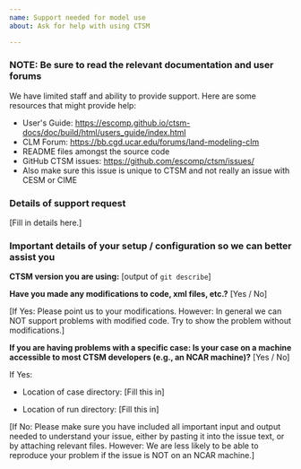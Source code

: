 ```yaml
---
name: Support needed for model use
about: Ask for help with using CTSM

---
```


### NOTE: Be sure to read the relevant documentation and user forums

We have limited staff and ability to provide support. Here are some resources that might provide help:
- User's Guide: https://escomp.github.io/ctsm-docs/doc/build/html/users_guide/index.html
- CLM Forum: https://bb.cgd.ucar.edu/forums/land-modeling-clm
- README files amongst the source code
- GitHub CTSM issues: https://github.com/escomp/ctsm/issues/
- Also make sure this issue is unique to CTSM and not really an issue with CESM or CIME

### Details of support request

[Fill in details here.]

### Important details of your setup / configuration so we can better assist you

**CTSM version you are using:** [output of `git describe`]

**Have you made any modifications to code, xml files, etc.?** [Yes / No]

[If Yes: Please point us to your modifications. However: In general we can NOT support problems with modified code. Try to show the problem without modifications.]

**If you are having problems with a specific case: Is your case on a machine accessible to most CTSM developers (e.g., an NCAR machine)?** [Yes / No]

If Yes:

- Location of case directory: [Fill this in]

- Location of run directory: [Fill this in]

[If No: Please make sure you have included all important input and output needed to understand your issue, either by pasting it into the issue text, or by attaching relevant files. However: We are less likely to be able to reproduce your problem if the issue is NOT on an NCAR machine.]
